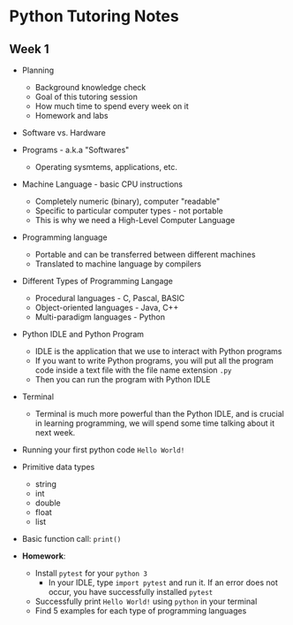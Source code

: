 Python Tutoring Notes
========
Week 1
-----
* Planning
	* Background knowledge check
	* Goal of this tutoring session
	* How much time to spend every week on it
	* Homework and labs
* Software vs. Hardware
* Programs - a.k.a "Softwares"
	* Operating sysmtems, applications, etc.
* Machine Language - basic CPU instructions
	* Completely numeric (binary), computer "readable"
	* Specific to particular computer types - not portable
	* This is why we need a High-Level Computer Language
* Programming language
	* Portable and can be transferred between different machines
	* Translated to machine language by compilers
* Different Types of Programming Langage
	* Procedural languages - C, Pascal, BASIC
	* Object-oriented languages - Java, C++
	* Multi-paradigm languages - Python 	
* Python IDLE and Python Program
	* IDLE is the application that we use to interact with Python programs 
	* If you want to write Python programs, you will put all the program code inside a text file with the file name extension `.py`
	* Then you can run the program with Python IDLE
* Terminal
	* Terminal is much more powerful than the Python IDLE, and is crucial in learning programming, we will spend some time talking about it next week.
* Running your first python code `Hello World!` 
* Primitive data types
	* string
	* int
	* double
	* float
	* list
* Basic function call: `print()`

* **Homework**:
	* Install `pytest` for your `python 3`
		* In your IDLE, type `import pytest` and run it. If an error does not occur, you have successfully installed `pytest`
	* Successfully print `Hello World!` using `python` in your terminal
	* Find 5 examples for each type of programming languages